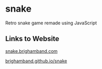 # snake
Retro snake game remade using JavaScript

## Links to Website

[snake.brighamband.com](https://snake.brighamband.com)

[brighamband.github.io/snake](https://brighamband.github.io/snake)
